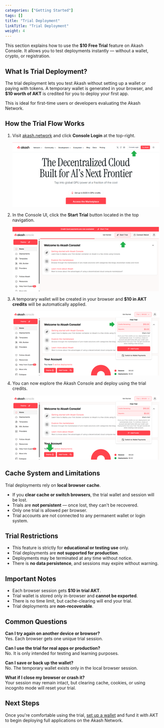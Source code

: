 ```yaml
---
categories: ["Getting Started"]
tags: []
title: "Trial Deployment"
linkTitle: "Trial Deployment"
weight: 4
---
```


This section explains how to use the **$10 Free Trial** feature on Akash Console. It allows you to test deployments instantly — without a wallet, crypto, or registration.

## What Is Trial Deployment?

The trial deployment lets you test Akash without setting up a wallet or paying with tokens. A temporary wallet is generated in your browser, and **$10 worth of AKT** is credited for you to deploy your first app.

This is ideal for first-time users or developers evaluating the Akash Network.

## How the Trial Flow Works

1. Visit [akash.network](https://akash.network) and click **Console Login** at the top-right.

   ![Console Login Button](/src/content/Docs/assets/AkashTrialStep1.png)

2. In the Console UI, click the **Start Trial** button located in the top navigation.

   ![Start Trial Button in Console](/src/content/Docs/assets/AkashTrialStep2.png)


3. A temporary wallet will be created in your browser and **$10 in AKT credits** will be automatically applied.

   ![Trial Credit Allocation](/src/content/Docs/assets/AkashTrialStep3.png)

4. You can now explore the Akash Console and deploy using the trial credits.

   ![Active Trial Deployment Session](/src/content/Docs/assets/AkashTrialStep4.png)

## Cache System and Limitations

Trial deployments rely on **local browser cache**.

- If you **clear cache or switch browsers**, the trial wallet and session will be lost.
- Trials are **not persistent** — once lost, they can't be recovered.
- Only one trial is allowed per browser.
- Trial accounts are not connected to any permanent wallet or login system.

## Trial Restrictions

- This feature is strictly for **educational or testing use** only.
- Trial deployments are **not supported for production**.
- Deployments may be terminated at any time without notice.
- There is **no data persistence**, and sessions may expire without warning.

## Important Notes

- Each browser session gets **$10 in trial AKT**.
- Trial wallet is stored only in-browser and **cannot be exported**.
- There is no time limit, but cache-clearing will end your trial.
- Trial deployments are **non-recoverable**.

## Common Questions

**Can I try again on another device or browser?**  
Yes. Each browser gets one unique trial session.

**Can I use the trial for real apps or production?**  
No. It is only intended for testing and learning purposes.

**Can I save or back up the wallet?**  
No. The temporary wallet exists only in the local browser session.

**What if I close my browser or crash it?**  
Your session may remain intact, but clearing cache, cookies, or using incognito mode will reset your trial.

## Next Steps

Once you're comfortable using the trial, [set up a wallet](/docs/getting-started/token-and-wallets/) and fund it with AKT to begin deploying full applications on the Akash Network.
